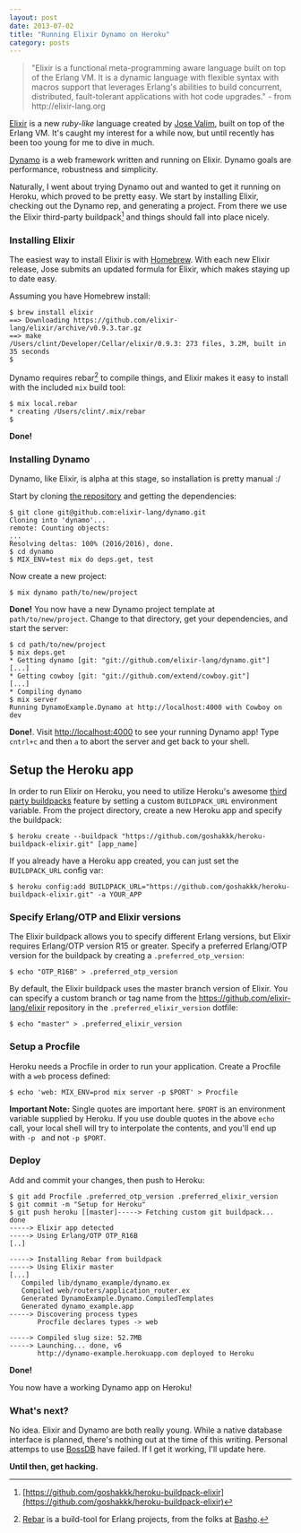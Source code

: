 ```yaml
---
layout: post
date: 2013-07-02
title: "Running Elixir Dynamo on Heroku"
category: posts
---
```


<blockquote>"Elixir is a functional meta-programming aware language built
on top of the Erlang VM. It is a dynamic language with flexible syntax
with macros support that leverages Erlang's abilities to build
concurrent, distributed, fault-tolerant applications with hot code
upgrades." - from http://elixir-lang.org </blockquote>

[Elixir][1] is a new *ruby-like* language created by [Jose Valim][2], built on
top of the Erlang VM. It's caught my interest for a while now, but until
recently has been too young for me to dive in much.

[Dynamo][3] is a web framework written and running on Elixir. Dynamo goals are 
performance, robustness and simplicity. 

Naturally, I went about trying Dynamo out and wanted to get it running
on Heroku, which proved to be pretty easy. We start by installing
Elixir, checking out the Dynamo rep, and generating a project. From there we use the
Elixir third-party buildpack[^elixir] and things should fall into place nicely.

### Installing Elixir

The easiest way to install Elixir is with
[Homebrew][4]. With each new Elixir release, Jose submits an updated
formula for Elixir, which makes staying up to date easy.

Assuming you have Homebrew install:

    $ brew install elixir
    ==> Downloading https://github.com/elixir-lang/elixir/archive/v0.9.3.tar.gz 
    ==> make
    /Users/clint/Developer/Cellar/elixir/0.9.3: 273 files, 3.2M, built in 35 seconds
    $

Dynamo requires rebar[^note] to compile things, and Elixir makes it easy
to install with the included `mix` build tool:

    $ mix local.rebar
    * creating /Users/clint/.mix/rebar
    $

**Done!**

### Installing Dynamo

Dynamo, like Elixir, is alpha at this stage, so installation is pretty
manual :/

Start by cloning [the repository][3] and getting the dependencies:

    $ git clone git@github.com:elixir-lang/dynamo.git
    Cloning into 'dynamo'...
    remote: Counting objects:
    ...
    Resolving deltas: 100% (2016/2016), done.
    $ cd dynamo
    $ MIX_ENV=test mix do deps.get, test
    
Now create a new project:

    $ mix dynamo path/to/new/project
    
**Done!** You now have a new Dynamo project template at
`path/to/new/project`. Change to that directory, get your
dependencies, and start the server:

    $ cd path/to/new/project
    $ mix deps.get
    * Getting dynamo [git: "git://github.com/elixir-lang/dynamo.git"]
    [...]
    * Getting cowboy [git: "git://github.com/extend/cowboy.git"]
    [...]
    * Compiling dynamo
    $ mix server
    Running DynamoExample.Dynamo at http://localhost:4000 with Cowboy on dev

**Done!**. Visit [http://localhost:4000](http://localhost:4000) to see your running Dynamo app!
Type `cntrl+c` and then `a` to abort the server and get back to your
shell. 

## Setup the Heroku app

In order to run Elixir on Heroku, you need to utilize Heroku's awesome
[third party
buildpacks](https://devcenter.heroku.com/articles/third-party-buildpacks)
feature by setting a custom `BUILDPACK_URL` environment variable. 
From the project directory, create a new Heroku app and specify the buildpack:

    $ heroku create --buildpack "https://github.com/goshakkk/heroku-buildpack-elixir.git" [app_name]

If you already have a Heroku app created, you can just set the `BUILDPACK_URL` config var:

    $ heroku config:add BUILDPACK_URL="https://github.com/goshakkk/heroku-buildpack-elixir.git" -a YOUR_APP

### Specify Erlang/OTP and Elixir versions

The Elixir buildpack allows you to specify different Erlang versions,
but Elixir requires Erlang/OTP version R15 or greater. Specify a preferred Erlang/OTP version for the buildpack by creating a `.preferred_otp_version`:  

    $ echo "OTP_R16B" > .preferred_otp_version
  
By default, the Elixir buildpack uses the master branch version of Elixir. You can specify a custom branch or tag name from the https://github.com/elixir-lang/elixir repository in the `.preferred_elixir_version` dotfile:

    $ echo "master" > .preferred_elixir_version

### Setup a Procfile

Heroku needs a Procfile in order to run your application. Create a Procfile with a `web` process defined:

    $ echo 'web: MIX_ENV=prod mix server -p $PORT' > Procfile
    
**Important Note:** Single quotes are important here. `$PORT` is an environment variable supplied by Heroku. If you use double quotes 
in the above `echo` call, your local shell will try to interpolate the contents, and you'll end up with `-p ` and not `-p $PORT`. 
    
### Deploy

Add and commit your changes, then push to Heroku:

    $ git add Procfile .preferred_otp_version .preferred_elixir_version  
    $ git commit -m "Setup for Heroku"  
    $ git push heroku [[master]-----> Fetching custom git buildpack... done
    -----> Elixir app detected
    -----> Using Erlang/OTP OTP_R16B
    [..]
    
    -----> Installing Rebar from buildpack
    -----> Using Elixir master
    [...]
       Compiled lib/dynamo_example/dynamo.ex
       Compiled web/routers/application_router.ex
       Generated DynamoExample.Dynamo.CompiledTemplates
       Generated dynamo_example.app
    -----> Discovering process types
           Procfile declares types -> web

    -----> Compiled slug size: 52.7MB
    -----> Launching... done, v6
           http://dynamo-example.herokuapp.com deployed to Heroku


**Done!**

You now have a working Dynamo app on Heroku!


### What's next?

No idea. Elixir and Dynamo are both really young. While a native
database interface is planned, there's nothing out at the time of this
writing. Personal attemps to use
[BossDB](https://github.com/evanmiller/boss_db) have failed. If I get it
working, I'll update here. 

**Until then, get hacking.**





[^note]: [Rebar][5] is a build-tool for Erlang projects, from the folks at [Basho][6].
[^elixir]: [https://github.com/goshakkk/heroku-buildpack-elixir](https://github.com/goshakkk/heroku-buildpack-elixir)

[1]: http://elixir-lang.org
[2]: https://twitter.com/josevalim
[3]: https://github.com/elixir-lang/dynamo
[4]: http://brew.sh
[5]: https://github.com/basho/rebar 
[6]: http://basho.com
